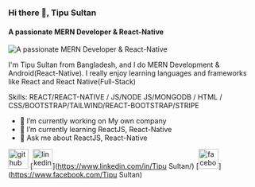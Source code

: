 ### Hi there 👋, Tipu Sultan
#### A passionate MERN Developer & React-Native
![A passionate MERN Developer & React-Native](https://50a8d2.medialib.edu.glogster.com/4oPipR8lfczhCqj8jX6R/media/d8/d8227339b4179df3cf3f86aba9968e8d2eb71380/code-minions.gif)

I'm Tipu Sultan from Bangladesh, and I do MERN Development & Android(React-Native). I really enjoy learning languages and frameworks like React and React Native(Full-Stack)

Skills:  REACT/REACT-NATIVE / JS/NODE JS/MONGODB / HTML / CSS/BOOTSTRAP/TAILWIND/REACT-BOOTSTRAP/STRIPE

- 🔭 I’m currently working on My own company 
- 🌱 I’m currently learning ReactJS, React-Native 
- 💬 Ask me about ReactJS, React-Native 


[<img src='https://cdn.jsdelivr.net/npm/simple-icons@3.0.1/icons/github.svg' alt='github' height='40'>](https://github.com/T3sultan)  [<img src='https://cdn.jsdelivr.net/npm/simple-icons@3.0.1/icons/linkedin.svg' alt='linkedin' height='40'>](https://www.linkedin.com/in/Tipu Sultan/)  [<img src='https://cdn.jsdelivr.net/npm/simple-icons@3.0.1/icons/facebook.svg' alt='facebook' height='40'>](https://www.facebook.com/Tipu Sultan)  

